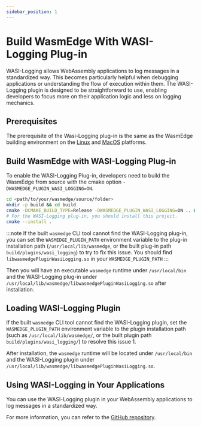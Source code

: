 ```yaml
---
sidebar_position: 1
---
```


# Build WasmEdge With WASI-Logging Plug-in

WASI-Logging allows WebAssembly applications to log messages in a standardized way. This becomes particularly helpful when debugging applications or understanding the flow of execution within them. The WASI-Logging plugin is designed to be straightforward to use, enabling developers to focus more on their application logic and less on logging mechanics.

## Prerequisites

The prerequisite of the Wasi-Logging plug-in is the same as the WasmEdge building environment on the [Linux](../os/linux.md) and [MacOS](../os/macos.md) platforms.

## Build WasmEdge with WASI-Logging Plug-in

To enable the WASI-Logging Plug-in, developers need to build the WasmEdge from source with the cmake option `-DWASMEDGE_PLUGIN_WASI_LOGGING=ON`.

```bash
cd <path/to/your/wasmedge/source/folder>
mkdir -p build && cd build
cmake -DCMAKE_BUILD_TYPE=Release -DWASMEDGE_PLUGIN_WASI_LOGGING=ON .. && make -j
# For the WASI-Logging plug-in, you should install this project.
cmake --install .
```

<!-- prettier-ignore -->
:::note
If the built `wasmedge` CLI tool cannot find the WASI-Logging plug-in, you can set the `WASMEDGE_PLUGIN_PATH` environment variable to the plug-in installation path (`/usr/local/lib/wasmedge`, or the built plug-in path `build/plugins/wasi_logging`) to try to fix this issue. You should find `libwasmedgePluginWasiLogging.so` in your `WASMEDGE_PLUGIN_PATH`
:::

Then you will have an executable `wasmedge` runtime under `/usr/local/bin` and the WASI-Logging plug-in under `/usr/local/lib/wasmedge/libwasmedgePluginWasiLogging.so` after installation.

## Loading WASI-Logging Plugin
If the built `wasmedge` CLI tool cannot find the WASI-Logging plugin, set the `WASMEDGE_PLUGIN_PATH` environment variable to the plugin installation path (such as `/usr/local/lib/wasmedge/`, or the built plugin path `build/plugins/wasi_logging/`) to resolve this issue 1.

After installation, the `wasmedge` runtime will be located under `/usr/local/bin` and the WASI-Logging plugin under `/usr/local/lib/wasmedge/libwasmedgePluginWasiLogging.so`.

## Using WASI-Logging in Your Applications
You can use the WASI-Logging plugin in your WebAssembly applications to log messages in a standardized way.


For more information, you can refer to the [GitHub repository](https://github.com/WasmEdge/WasmEdge/tree/master/plugins/wasi_logging).